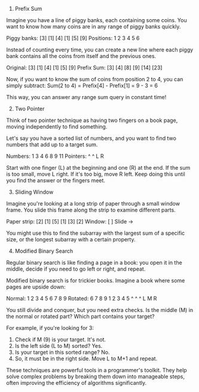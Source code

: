 1. Prefix Sum

Imagine you have a line of piggy banks, each containing some coins. You want to know how many coins are in any range of piggy banks quickly.

Piggy banks:   [3]  [1]  [4]  [1]  [5]  [9]
Positions:      1    2    3    4    5    6

Instead of counting every time, you can create a new line where each piggy bank contains all the coins from itself and the previous ones.

Original:      [3]  [1]  [4]  [1]  [5]  [9]
Prefix Sum:    [3]  [4]  [8]  [9] [14] [23]

Now, if you want to know the sum of coins from position 2 to 4, you can simply subtract:
Sum(2 to 4) = Prefix[4] - Prefix[1] = 9 - 3 = 6

This way, you can answer any range sum query in constant time!

2. Two Pointer

Think of two pointer technique as having two fingers on a book page, moving independently to find something.

Let's say you have a sorted list of numbers, and you want to find two numbers that add up to a target sum.

Numbers:  1   3   4   6   8   9   11
Pointers: ^                       ^
          L                       R

Start with one finger (L) at the beginning and one (R) at the end. If the sum is too small, move L right. If it's too big, move R left. Keep doing this until you find the answer or the fingers meet.

3. Sliding Window

Imagine you're looking at a long strip of paper through a small window frame. You slide this frame along the strip to examine different parts.

Paper strip: [2] [1] [5] [1] [3] [2]
Window:      [   ]
              Slide ->

You might use this to find the subarray with the largest sum of a specific size, or the longest subarray with a certain property.

4. Modified Binary Search

Regular binary search is like finding a page in a book: you open it in the middle, decide if you need to go left or right, and repeat.

Modified binary search is for trickier books. Imagine a book where some pages are upside down:

Normal:     1  2  3  4  5  6  7  8  9
Rotated:    6  7  8  9  1  2  3  4  5
            ^        ^           ^
            L        M           R

You still divide and conquer, but you need extra checks. Is the middle (M) in the normal or rotated part? Which part contains your target?

For example, if you're looking for 3:
1. Check if M (9) is your target. It's not.
2. Is the left side (L to M) sorted? Yes.
3. Is your target in this sorted range? No.
4. So, it must be in the right side. Move L to M+1 and repeat.

These techniques are powerful tools in a programmer's toolkit. They help solve complex problems by breaking them down into manageable steps, often improving the efficiency of algorithms significantly.
